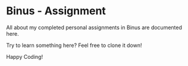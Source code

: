# Binus - Assignment
All about my completed personal assignments in Binus are documented here.

Try to learn something here? Feel free to clone it down!

Happy Coding!
